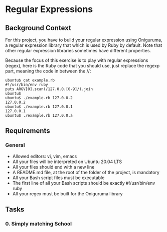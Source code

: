 # Regular Expressions

## Background Context
For this project, you have to build your regular expression using Oniguruma, a regular expression library that which is used by Ruby by default. Note that other regular expression libraries sometimes have different properties.

Because the focus of this exercise is to play with regular expressions (regex), here is the Ruby code that you should use, just replace the regexp part, meaning the code in between the //:

```
ubuntu$ cat example.rb
#!/usr/bin/env ruby
puts ARGV[0].scan(/127.0.0.[0-9]/).join
ubuntu$
ubuntu$ ./example.rb 127.0.0.2
127.0.0.2
ubuntu$ ./example.rb 127.0.0.1
127.0.0.1
ubuntu$ ./example.rb 127.0.0.a
```

## Requirements

### General

* Allowed editors: vi, vim, emacs
* All your files will be interpreted on Ubuntu 20.04 LTS
* All your files should end with a new line
* A README.md file, at the root of the folder of the project, is mandatory
* All your Bash script files must be executable
* The first line of all your Bash scripts should be exactly #!/usr/bin/env ruby
* All your regex must be built for the Oniguruma library

## Tasks

### 0. Simply matching School
